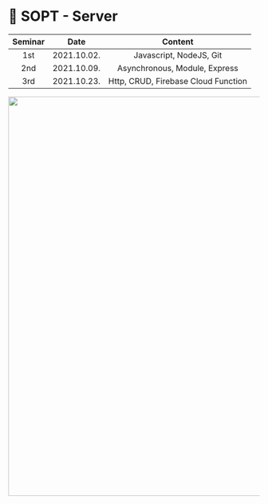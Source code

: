 # 🔮 SOPT - Server

|    Seminar    |  Date                                        |  Content                                        |
| :-----------: | :---------------------------------: | :-------------------------------------------------: |
|    1st   |  2021.10.02.  | Javascript, NodeJS, Git | 
|    2nd   |  2021.10.09.  | Asynchronous, Module, Express |
|    3rd   |  2021.10.23.  | Http, CRUD, Firebase Cloud Function |

<img src="https://user-images.githubusercontent.com/29723695/135609693-46b686c4-5511-4f6b-b5a4-8e65a281b9c0.png" width="800px;" alt=""/>
